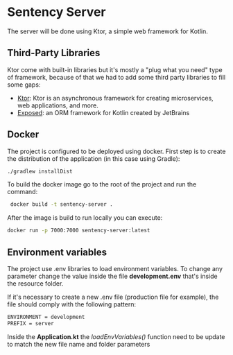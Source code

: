 # Sentency Server

The server will be done using Ktor, a simple web framework for Kotlin.

## Third-Party Libraries

Ktor come with built-in libraries but it's mostly a "plug what you need" type of framework, because of that we had to 
add some third party libraries to fill some gaps:

* [Ktor](https://ktor.io/): Ktor is an asynchronous framework for creating microservices, web applications, and more.
* [Exposed](https://github.com/JetBrains/Exposed): an ORM framework for Kotlin created by JetBrains

## Docker

The project is configured to be deployed using docker.
First step is to create the distribution of the application (in this case using Gradle):

```bash
./gradlew installDist
```

To build the docker image go to the root of the project and run the command:

```bash
 docker build -t sentency-server .
```

After the image is build to run locally you can execute:

```bash
docker run -p 7000:7000 sentency-server:latest 
```

## Environment variables

The project use .env libraries to load environment variables. To change any parameter change the value inside 
the file **development.env** that's inside the resource folder.

If it's necessary to create a new .env file (production file for example), the file should comply with the following
pattern:

```bash
ENVIRONMENT = development
PREFIX = server
```

Inside the **Application.kt** the *loadEnvVariables()* function need to be update to match the new file 
name and folder parameters
